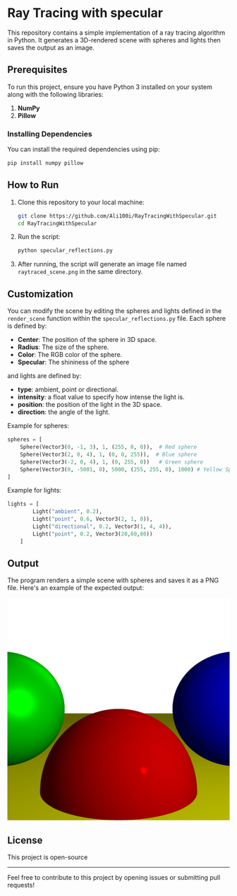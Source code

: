 # Ray Tracing with specular

This repository contains a simple implementation of a ray tracing algorithm in Python. It generates a 3D-rendered scene with spheres and lights then saves the output as an image.

## Prerequisites

To run this project, ensure you have Python 3 installed on your system along with the following libraries:

1. **NumPy**
2. **Pillow**

### Installing Dependencies

You can install the required dependencies using pip:

```bash
pip install numpy pillow
```

## How to Run

1. Clone this repository to your local machine:
   ```bash
   git clone https://github.com/Ali100i/RayTracingWithSpecular.git
   cd RayTracingWithSpecular
   ```

2. Run the script:
   ```bash
   python specular_reflections.py
   ```

3. After running, the script will generate an image file named `raytraced_scene.png` in the same directory.

## Customization

You can modify the scene by editing the spheres and lights defined in the `render_scene` function within the `specular_reflections.py` file. Each sphere is defined by:

- **Center**: The position of the sphere in 3D space.
- **Radius**: The size of the sphere.
- **Color**: The RGB color of the sphere.
- **Specular**: The shininess of the sphere

and lights are defined by:
- **type**: ambient, point or directional.
- **intensity**: a float value to specify how intense the light is.
- **position**: the position of the light in the 3D space.
- **direction**: the angle of the light.

Example for spheres:
```python
spheres = [
    Sphere(Vector3(0, -1, 3), 1, (255, 0, 0)),  # Red sphere
    Sphere(Vector3(2, 0, 4), 1, (0, 0, 255)),  # Blue sphere
    Sphere(Vector3(-2, 0, 4), 1, (0, 255, 0))   # Green sphere
    Sphere(Vector3(0, -5001, 0), 5000, (255, 255, 0), 1000) # Yellow Sphere 
]
```

Example for lights:
```python
lights = [
        Light("ambient", 0.2),
        Light("point", 0.6, Vector3(2, 1, 0)),
        Light("directional", 0.2, Vector3(1, 4, 4)),
        Light("point", 0.2, Vector3(20,60,80))
    ]
```

## Output

The program renders a simple scene with spheres and saves it as a PNG file. Here's an example of the expected output:

![Example Output](raytraced_scene.png)

## License

This project is open-source

---

Feel free to contribute to this project by opening issues or submitting pull requests!
